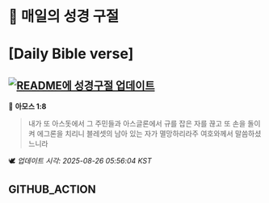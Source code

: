 # 🙏 매일의 성경 구절
# [Daily Bible verse]
## [![README에 성경구절 업데이트](https://github.com/DONGSUKA/first_test/actions/workflows/update-readme-bible.yml/badge.svg)](https://github.com/DONGSUKA/first_test/actions/workflows/update-readme-bible.yml)
<!-- START_BIBLE_VERSE -->
📖 **아모스 1:8**
> 내가 또 아스돗에서 그 주민들과 아스글론에서 규를 잡은 자를 끊고 또 손을 돌이켜 에그론을 치리니 블레셋의 남아 있는 자가 멸망하리라주 여호와께서 말씀하셨느니라

🕊️ _업데이트 시각: 2025-08-26 05:56:04 KST_
  <!-- END_BIBLE_VERSE -->
## GITHUB_ACTION

